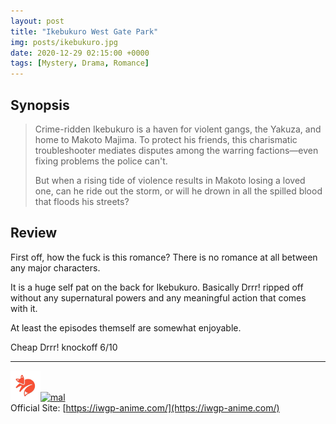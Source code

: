 ```yaml
---
layout: post
title: "Ikebukuro West Gate Park"
img: posts/ikebukuro.jpg 
date: 2020-12-29 02:15:00 +0000
tags: [Mystery, Drama, Romance]
---
```


## Synopsis
>Crime-ridden Ikebukuro is a haven for violent gangs, the Yakuza, and home to Makoto Majima. To protect his friends, this charismatic troubleshooter mediates disputes among the warring factions—even fixing problems the police can't.
>
>But when a rising tide of violence results in Makoto losing a loved one, can he ride out the storm, or will he drown in all the spilled blood that floods his streets?

## Review
First off, how the fuck is this romance? There is no romance at all between any major characters.

It is a huge self pat on the back for Ikebukuro. Basically Drrr! ripped off without any supernatural powers and any meaningful action that comes with it.

At least the episodes themself are somewhat enjoyable. 
   
Cheap Drrr! knockoff 6/10

---

[![kitsu](..\assets\img\kitsu.png)](https://kitsu.io/anime/ikebukuro-west-gate-park)[![mal](..\assets\img\mal.ico)](https://myanimelist.net/anime/40359/Ikebukuro_West_Gate_Park)  
Official Site: [https://iwgp-anime.com/](https://iwgp-anime.com/)
